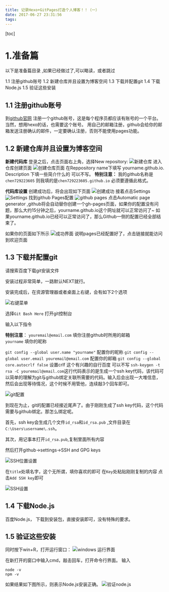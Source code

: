 ```yaml
---
title: 记录Hexo+GitPages打造个人博客！！（一）
date: 2017-06-27 23:31:56
tags:
---
```


[toc]

# 1.准备篇

以下是准备篇目录 ,如果已经做过了,可以略读，或者跳过

1.1 注册github账号
1.2 新建仓库并且设置为博客空间
1.3 下载并配置git
1.4 下载Node.js
1.5 验证这些安装

<!--more-->

## 1.1 注册github账号
到[github官网][1] 注册一个github账号，这是每个程序员都应该有账号的一个平台。当然，想用hexo的话，也需要这个账号。
用自己的邮箱注册，github会给你的邮箱发送注册确认的邮件，一定要确认注册，否则不能使用pages功能。
## 1.2 新建仓库并且设置为博客空间

**新建代码库**
登录之后，点击页面右上角，选择New repository:
![新建仓库][2]
进入仓库创建页面
![创建仓库页面][3]
在Reppository name下填写 yourname.github.io.
Description 下填一些简介什么的 可以不写。
**特别注意：** 我的github名称是`chen729223605` 则我填的是`chen729223605.github.io`   必须要遵循此格式。

**代码库设置**
创建成功后，将会出现如下页面
![创建成功][4]
接着点击Settings
![Settings][5]
找到github Pages配置
![github pages][6]
点击Automatic page generator ,github将会自动替你创建一个gh-pages页面，如果你的配置没有问题，那么大约15分钟之后，yourname.github.io这个网址就可以正常访问了~ 如果yourname.github.io已经可以正常访问了，那么Github一侧的配置已经全部结束了。

如果你的页面如下所示
![成功界面][7]
说明pages已经配置好了，点击链接就能访问到欢迎页面

## 1.3 下载并配置git

请搜索百度下载git安装文件

安装过程非常简单，一路默认NEXT就行。

安装完成后，在资源管理器或者桌面上右键，会有如下2个选项

![右键菜单][8]

选择`Git Bash Here` 打开git控制台

输入以下指令

> 
**特别注意**： 
`youremail@email.com` 填你注册github时所用的邮箱      
`yourname` 填你的昵称

`git config --global user.name "yourname"` 配置你的昵称 
`git config --global user.email youremail@email.com` 配置你的邮箱
`git config --global core.autocrlf false` 设置crlf 这个有兴趣的自行百度 可以不写
`ssh-keygen -t rsa -C youremail@email.com`这行代码表示的是生成一个ssh key代码，该代码可以简单的理解为git与github绑定关联所需要的代码。输入后会出现一大堆信息，然后会出现等待情况，这个时候不用管他，连续敲3个回车即可。

![git配置][9]

到现在为止，git的配置已经接近尾声了。由于刚刚生成了ssh key代码，这个代码需要与github绑定。那怎么绑定呢。

首先，ssh key会生成几个文件`id_rsa`和`id_rsa.pub` ,文件目录在 `C:\Users\username\.ssh`。

其次，用记事本打开`id_rsa.pub`,复制里面所有内容

然后打开github->settings->SSH and GPG keys

![SSH位置设置][10]

在`title`处填名字，这个无所谓，填你喜欢的即可
在`Key`处粘贴刚刚复制的内容
点击`Add SSH key`即可

![SSH设置][11]



## 1.4 下载Node.js
百度Node.js， 下载到安装包，直接安装即可，没有特殊的要求。

## 1.5 验证这些安装
同时按下win+R，打开运行窗口：
![windows 运行界面][12]

在新打开的窗口中输入cmd，敲击回车，打开命令行界面。
输入
```
node -v
npm -v
```
如果结果如下图所示，则表示Node.js安装正确。
![验证node.js][13]






  [1]: https://github.com/
  [2]: http://markdown.jarming.cn/shujiang/%E8%AE%B0%E5%BD%95Hexo+GitPages%E6%89%93%E9%80%A0%E4%B8%AA%E4%BA%BA%E5%8D%9A%E5%AE%A2%EF%BC%81%EF%BC%81%EF%BC%88%E4%B8%80%EF%BC%89/1499082105444.jpg
  [3]: http://markdown.jarming.cn/shujiang/%E8%AE%B0%E5%BD%95Hexo+GitPages%E6%89%93%E9%80%A0%E4%B8%AA%E4%BA%BA%E5%8D%9A%E5%AE%A2%EF%BC%81%EF%BC%81%EF%BC%88%E4%B8%80%EF%BC%89/1499082160169.jpg
  [4]: http://markdown.jarming.cn/shujiang/%E8%AE%B0%E5%BD%95Hexo+GitPages%E6%89%93%E9%80%A0%E4%B8%AA%E4%BA%BA%E5%8D%9A%E5%AE%A2%EF%BC%81%EF%BC%81%EF%BC%88%E4%B8%80%EF%BC%89/1499082374189.jpg
  [5]: http://markdown.jarming.cn/shujiang/%E8%AE%B0%E5%BD%95Hexo+GitPages%E6%89%93%E9%80%A0%E4%B8%AA%E4%BA%BA%E5%8D%9A%E5%AE%A2%EF%BC%81%EF%BC%81%EF%BC%88%E4%B8%80%EF%BC%89/1499082412140.jpg
  [6]: http://markdown.jarming.cn/shujiang/%E8%AE%B0%E5%BD%95Hexo+GitPages%E6%89%93%E9%80%A0%E4%B8%AA%E4%BA%BA%E5%8D%9A%E5%AE%A2%EF%BC%81%EF%BC%81%EF%BC%88%E4%B8%80%EF%BC%89/1499082473617.jpg
  [7]: http://markdown.jarming.cn/shujiang/%E8%AE%B0%E5%BD%95Hexo+GitPages%E6%89%93%E9%80%A0%E4%B8%AA%E4%BA%BA%E5%8D%9A%E5%AE%A2%EF%BC%81%EF%BC%81%EF%BC%88%E4%B8%80%EF%BC%89/1499082818486.jpg
  [8]: http://markdown.jarming.cn/shujiang/%E8%AE%B0%E5%BD%95Hexo+GitPages%E6%89%93%E9%80%A0%E4%B8%AA%E4%BA%BA%E5%8D%9A%E5%AE%A2%EF%BC%81%EF%BC%81%EF%BC%88%E4%B8%80%EF%BC%89/1499078779855.jpg
  [9]: http://markdown.jarming.cn/shujiang/%E8%AE%B0%E5%BD%95Hexo+GitPages%E6%89%93%E9%80%A0%E4%B8%AA%E4%BA%BA%E5%8D%9A%E5%AE%A2%EF%BC%81%EF%BC%81%EF%BC%88%E4%B8%80%EF%BC%89/1499078814030.jpg
  [10]: http://markdown.jarming.cn/shujiang/%E8%AE%B0%E5%BD%95Hexo+GitPages%E6%89%93%E9%80%A0%E4%B8%AA%E4%BA%BA%E5%8D%9A%E5%AE%A2%EF%BC%81%EF%BC%81%EF%BC%88%E4%B8%80%EF%BC%89/1499078947484.jpg
  [11]: http://markdown.jarming.cn/shujiang/%E8%AE%B0%E5%BD%95Hexo+GitPages%E6%89%93%E9%80%A0%E4%B8%AA%E4%BA%BA%E5%8D%9A%E5%AE%A2%EF%BC%81%EF%BC%81%EF%BC%88%E4%B8%80%EF%BC%89/1499078985134.jpg
  [12]: http://markdown.jarming.cn/shujiang/%E8%AE%B0%E5%BD%95Hexo+GitPages%E6%89%93%E9%80%A0%E4%B8%AA%E4%BA%BA%E5%8D%9A%E5%AE%A2%EF%BC%81%EF%BC%81%EF%BC%88%E4%B8%80%EF%BC%89/1499081836665.jpg
  [13]: http://markdown.jarming.cn/shujiang/%E8%AE%B0%E5%BD%95Hexo+GitPages%E6%89%93%E9%80%A0%E4%B8%AA%E4%BA%BA%E5%8D%9A%E5%AE%A2%EF%BC%81%EF%BC%81%EF%BC%88%E4%B8%80%EF%BC%89/1499081946388.jpg